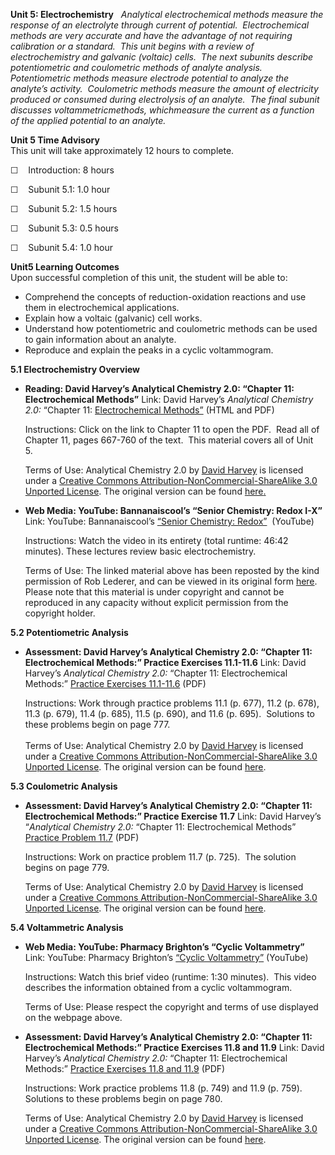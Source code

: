 **Unit 5: Electrochemistry** <span id="5"></span> 
*Analytical electrochemical methods measure the response of an
electrolyte through current of potential.  Electrochemical methods are
very accurate and have the advantage of not requiring calibration or a
standard.  This unit begins with a review of electrochemistry and
galvanic (voltaic) cells.  The next subunits describe potentiometric and
coulometric methods of analyte analysis.   Potentiometric methods
measure electrode potential to analyze the analyte’s activity. 
Coulometric methods measure the amount of electricity produced or
consumed during electrolysis of an analyte.  The final subunit discusses
voltammetricmethods, whichmeasure the current as a function of the
applied potential to an analyte.*

**Unit 5 Time Advisory**  
This unit will take approximately 12 hours to complete.

☐    Introduction: 8 hours

☐    Subunit 5.1: 1.0 hour

☐    Subunit 5.2: 1.5 hours

☐    Subunit 5.3: 0.5 hours

☐    Subunit 5.4: 1.0 hour

**Unit5 Learning Outcomes**  
Upon successful completion of this unit, the student will be able to:

-   Comprehend the concepts of reduction-oxidation reactions and use
    them in electrochemical applications.
-   Explain how a voltaic (galvanic) cell works.
-   Understand how potentiometric and coulometric methods can be used to
    gain information about an analyte.
-   Reproduce and explain the peaks in a cyclic voltammogram.

**5.1 Electrochemistry Overview** <span id="5.1"></span> 
-   **Reading: David Harvey’s Analytical Chemistry 2.0: “Chapter 11:
    Electrochemical Methods”**
    Link: David Harvey’s *Analytical Chemistry 2.0:* “Chapter 11:
    [Electrochemical
    Methods”](http://resources.saylor.org.s3.amazonaws.com/CHEM/CHEM108/CHEM108-1.6.3-AnalyticalChemistry2.0TextFiles-CCBYNCSA_files/CHEM108-1.6.3-AnalyticalChemistry2.0TextFiles-CCBYNCSA.html)
    (HTML and PDF)  
      
     Instructions: Click on the link to Chapter 11 to open the PDF. 
    Read all of Chapter 11, pages 667-760 of the text.  This material
    covers all of Unit 5.     
      
     Terms of Use: <span href="http://purl.org/dc/dcmitype/Text"
    rel="dc:type">Analytical Chemistry 2.0</span> by [David
    Harvey](http://web.me.com/dtharvey1213/Analytical_Chemistry_2.0/Welcome.html) is
    licensed under a [Creative Commons
    Attribution-NonCommercial-ShareAlike 3.0 Unported
    License](http://creativecommons.org/licenses/by-nc-sa/3.0/). The
    original version can be
    found [here](http://www.asdlib.org/onlineArticles/ecourseware/Analytical%20Chemistry%202.0/Text_Files.html)[.](http://www.saylor.org/site/wp-content/uploads/2012/07/Chapter111.pdf)

-   **Web Media: YouTube: Bannanaiscool’s “Senior Chemistry: Redox
    I-X”**
    Link: YouTube: Bannanaiscool’s [“Senior Chemistry:
    Redox”](http://www.youtube.com/watch?v=2t9DxnY3M-U)  (YouTube)  
      
     Instructions: Watch the video in its entirety (total runtime: 46:42
    minutes). These lectures review basic electrochemistry.   
      
     Terms of Use: The linked material above has been reposted by the
    kind permission of Rob Lederer, and can be viewed in its original
    form
    [here](http://www.youtube.com/watch?v=zcVLtoAdyd0&feature=related). 
    Please note that this material is under copyright and cannot be
    reproduced in any capacity without explicit permission from the
    copyright holder. 

**5.2 Potentiometric Analysis** <span id="5.2"></span> 
-   **Assessment: David Harvey’s Analytical Chemistry 2.0: “Chapter 11:
    Electrochemical Methods:” Practice Exercises 11.1-11.6**
    Link: David Harvey’s *Analytical Chemistry 2.0:* “Chapter 11:
    Electrochemical Methods:” [Practice Exercises
    11.1-11.6](http://www.saylor.org/site/wp-content/uploads/2012/07/Chapter111.pdf)
    (PDF)  
      
     Instructions: Work through practice problems 11.1 (p. 677), 11.2
    (p. 678), 11.3 (p. 679), 11.4 (p. 685), 11.5 (p. 690), and 11.6 (p.
    695).  Solutions to these problems begin on page 777.   
        
     Terms of Use: <span href="http://purl.org/dc/dcmitype/Text"
    rel="dc:type">Analytical Chemistry 2.0</span> by [David
    Harvey](http://web.me.com/dtharvey1213/Analytical_Chemistry_2.0/Welcome.html) is
    licensed under a [Creative Commons
    Attribution-NonCommercial-ShareAlike 3.0 Unported
    License](http://creativecommons.org/licenses/by-nc-sa/3.0/). The
    original version can be
    found [here](http://www.asdlib.org/onlineArticles/ecourseware/Analytical%20Chemistry%202.0/Text_Files.html). 

**5.3 Coulometric Analysis** <span id="5.3"></span> 
-   **Assessment: David Harvey’s Analytical Chemistry 2.0: “Chapter 11:
    Electrochemical Methods:” Practice Exercise 11.7**
    Link: David Harvey’s “*Analytical Chemistry 2.0:* “Chapter 11:
    Electrochemical Methods” [Practice Problem
    11.7](http://www.saylor.org/site/wp-content/uploads/2012/07/Chapter111.pdf)
    (PDF)  
      
     Instructions: Work on practice problem 11.7 (p. 725).  The solution
    begins on page 779.     
      
     Terms of Use: <span href="http://purl.org/dc/dcmitype/Text"
    rel="dc:type">Analytical Chemistry 2.0</span> by [David
    Harvey](http://web.me.com/dtharvey1213/Analytical_Chemistry_2.0/Welcome.html) is
    licensed under a [Creative Commons
    Attribution-NonCommercial-ShareAlike 3.0 Unported
    License](http://creativecommons.org/licenses/by-nc-sa/3.0/). The
    original version can be
    found [here](http://www.asdlib.org/onlineArticles/ecourseware/Analytical%20Chemistry%202.0/Text_Files.html). 

**5.4 Voltammetric Analysis** <span id="5.4"></span> 
-   **Web Media: YouTube: Pharmacy Brighton’s “Cyclic Voltammetry”**
    Link: YouTube: Pharmacy Brighton’s [“Cyclic
    Voltammetry”](http://youtu.be/1f92vGOridg) (YouTube)  
      
     Instructions: Watch this brief video (runtime: 1:30 minutes).  This
    video describes the information obtained from a cyclic
    voltammogram.  
      
     Terms of Use: Please respect the copyright and terms of use
    displayed on the webpage above.

-   **Assessment: David Harvey’s Analytical Chemistry 2.0: “Chapter 11:
    Electrochemical Methods:” Practice Exercises 11.8 and 11.9**
    Link: David Harvey’s *Analytical Chemistry 2.0:* “Chapter 11:
    Electrochemical Methods:” [Practice Exercises 11.8 and
    11.9](http://www.saylor.org/site/wp-content/uploads/2012/07/Chapter111.pdf)
    (PDF)  
      
     Instructions: Work practice problems 11.8 (p. 749) and 11.9 (p.
    759).  Solutions to these problems begin on page 780.     
      
     Terms of Use: <span href="http://purl.org/dc/dcmitype/Text"
    rel="dc:type">Analytical Chemistry 2.0</span> by [David
    Harvey](http://web.me.com/dtharvey1213/Analytical_Chemistry_2.0/Welcome.html) is
    licensed under a [Creative Commons
    Attribution-NonCommercial-ShareAlike 3.0 Unported
    License](http://creativecommons.org/licenses/by-nc-sa/3.0/). The
    original version can be
    found [here](http://www.asdlib.org/onlineArticles/ecourseware/Analytical%20Chemistry%202.0/Text_Files.html). 


